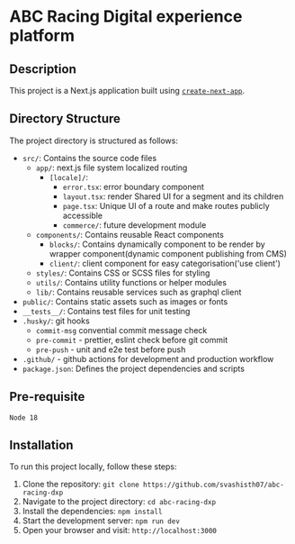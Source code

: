 # ABC Racing Digital experience platform

## Description

This project is a Next.js application built using [`create-next-app`](https://nextjs.org/docs/pages/api-reference/create-next-app).

## Directory Structure

The project directory is structured as follows:

- `src/`: Contains the source code files
  - `app/`: next.js file system localized routing
    - `[locale]/`:
      - `error.tsx`: error boundary component
      - `layout.tsx`: render Shared UI for a segment and its children
      - `page.tsx`: Unique UI of a route and make routes publicly accessible
      - `commerce/`: future development module
  - `components/`: Contains reusable React components
    - `blocks/`: Contains dynamically component to be render by wrapper component(dynamic component publishing from CMS)
    - `client/`: client component for easy categorisation('use client')
  - `styles/`: Contains CSS or SCSS files for styling
  - `utils/`: Contains utility functions or helper modules
  - `lib/`: Contains reusable services such as graphql client
- `public/`: Contains static assets such as images or fonts
- `__tests__/`: Contains test files for unit testing
- `.husky/`: git hooks
  - `commit-msg` convential commit message check
  - `pre-commit` - prettier, eslint check before git commit
  - `pre-push` - unit and e2e test before push
- `.github/` - github actions for development and production workflow
- `package.json`: Defines the project dependencies and scripts

## Pre-requisite

    Node 18

## Installation

To run this project locally, follow these steps:

1. Clone the repository: `git clone https://github.com/svashisth07/abc-racing-dxp`
2. Navigate to the project directory: `cd abc-racing-dxp`
3. Install the dependencies: `npm install`
4. Start the development server: `npm run dev`
5. Open your browser and visit: `http://localhost:3000`
